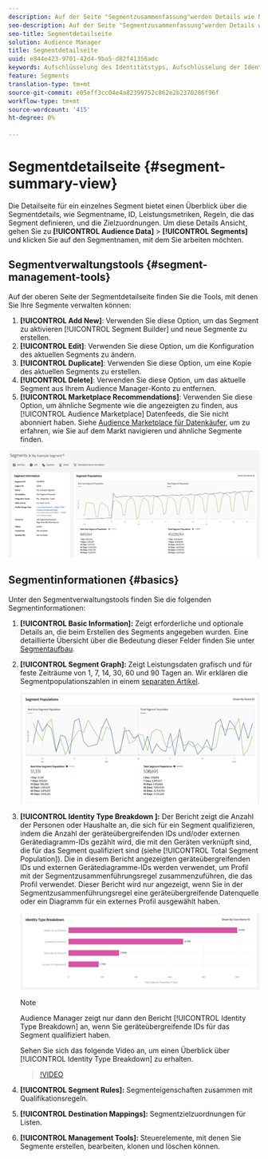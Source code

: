 ```yaml
---
description: Auf der Seite "Segmentzusammenfassung"werden Details wie Name, Eigenschaften im Segment, Regeln, Leistungsdaten und Zielzuordnungsinformationen angezeigt.
seo-description: Auf der Seite "Segmentzusammenfassung"werden Details wie Name, Eigenschaften im Segment, Regeln, Leistungsdaten und Zielzuordnungsinformationen angezeigt.
seo-title: Segmentdetailseite
solution: Audience Manager
title: Segmentdetailseite
uuid: e844e423-9701-42d4-9ba5-d82f41358adc
keywords: Aufschlüsselung des Identitätstyps, Aufschlüsselung der Identität, Identitäts-Berichte der Audience, geräteübergreifende ID, Geräte-ID
feature: Segments
translation-type: tm+mt
source-git-commit: e05eff3cc04e4a82399752c862e2b2370286f96f
workflow-type: tm+mt
source-wordcount: '415'
ht-degree: 0%

---
```



# Segmentdetailseite {#segment-summary-view}

Die Detailseite für ein einzelnes Segment bietet einen Überblick über die Segmentdetails, wie Segmentname, ID, Leistungsmetriken, Regeln, die das Segment definieren, und die Zielzuordnungen. Um diese Details Ansicht, gehen Sie zu **[!UICONTROL Audience Data]** > **[!UICONTROL Segments]** und klicken Sie auf den Segmentnamen, mit dem Sie arbeiten möchten.

## Segmentverwaltungstools {#segment-management-tools}

Auf der oberen Seite der Segmentdetailseite finden Sie die Tools, mit denen Sie Ihre Segmente verwalten können:

1. **[!UICONTROL Add New]**: Verwenden Sie diese Option, um das Segment zu aktivieren  [!UICONTROL Segment Builder] und neue Segmente zu erstellen.
2. **[!UICONTROL Edit]**: Verwenden Sie diese Option, um die Konfiguration des aktuellen Segments zu ändern.
3. **[!UICONTROL Duplicate]**: Verwenden Sie diese Option, um eine Kopie des aktuellen Segments zu erstellen.
4. **[!UICONTROL Delete]**: Verwenden Sie diese Option, um das aktuelle Segment aus Ihrem Audience Manager-Konto zu entfernen.
5. **[!UICONTROL Marketplace Recommendations]**: Verwenden Sie diese Option, um ähnliche Segmente wie die angezeigten zu finden, aus  [!UICONTROL Audience Marketplace] Datenfeeds, die Sie nicht abonniert haben. Siehe [Audience Marketplace für Datenkäufer](../audience-marketplace/marketplace-data-buyers/marketplace-data-buyers.md), um zu erfahren, wie Sie auf dem Markt navigieren und ähnliche Segmente finden.

![basic-segment-information](assets/basic-segment-information.png)

## Segmentinformationen {#basics}

Unter den Segmentverwaltungstools finden Sie die folgenden Segmentinformationen:

1. **[!UICONTROL Basic Information]:** Zeigt erforderliche und optionale Details an, die beim Erstellen des Segments angegeben wurden. Eine detaillierte Übersicht über die Bedeutung dieser Felder finden Sie unter [Segmentaufbau](segment-builder.md).
2. **[!UICONTROL Segment Graph]:** Zeigt Leistungsdaten grafisch und für feste Zeiträume von 1, 7, 14, 30, 60 und 90 Tagen an. Wir erklären die Segmentpopulationszahlen in einem [separaten Artikel](../../features/segments/segment-builder-data.md).

   ![segmentdiagramm](assets/segment-graph.png)

3. **[!UICONTROL Identity Type Breakdown ]:** Der Bericht zeigt die Anzahl der Personen oder Haushalte an, die sich für ein Segment qualifizieren, indem die Anzahl der geräteübergreifenden IDs und/oder externen Gerätediagramm-IDs gezählt wird, die mit den Geräten verknüpft sind, die für das Segment qualifiziert sind (siehe  [!UICONTROL Total Segment Population]). Die in diesem Bericht angezeigten geräteübergreifenden IDs und externen Gerätediagramme-IDs werden verwendet, um Profil mit der Segmentzusammenführungsregel zusammenzuführen, die das Profil verwendet. Dieser Bericht wird nur angezeigt, wenn Sie in der Segmentzusammenführungsregel eine geräteübergreifende Datenquelle oder ein Diagramm für ein externes Profil ausgewählt haben.

   ![segmentdiagramm](assets/segment-type.png)

   >[!NOTE]
   >
   >Audience Manager zeigt nur dann den Bericht [!UICONTROL Identity Type Breakdown] an, wenn Sie geräteübergreifende IDs für das Segment qualifiziert haben.

   Sehen Sie sich das folgende Video an, um einen Überblick über [!UICONTROL Identity Type Breakdown] zu erhalten.
   >[!VIDEO](https://video.tv.adobe.com/v/27977/)

4. **[!UICONTROL Segment Rules]:** Segmenteigenschaften zusammen mit Qualifikationsregeln.
5. **[!UICONTROL Destination Mappings]:** Segmentzielzuordnungen für Listen.
6. **[!UICONTROL Management Tools]:** Steuerelemente, mit denen Sie Segmente erstellen, bearbeiten, klonen und löschen können.